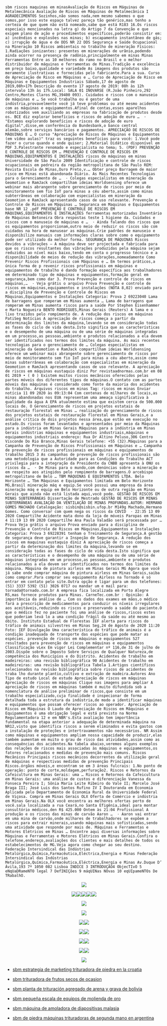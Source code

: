 
```
sbm riscos maquinas em minasAvaliação de Riscos em Máquinas de Metalmecânica Avaliação de Riscos em Máquinas de Metalmecânica I AGRADECIMENTOS Sozinhos,não somos nada,nem mesmo sabemos o que somos,por isso este espaço talvez pareça tão genérico,mas tenho a certeza de que quem não está nomeado,sabe que está R183 16.Os riscos especiais mencionados na letra g) do Artigo 7 da Convenção e que exigem plano de ação e procedimentos específicos,poderão consistir em: a) incêndios e explosões nas minas; b) escapamento instantâneo de gás; c) irrupção de água e de DDS NR 22 DDS Segurança e Saúde Ocupacional na Mineração 10 Riscos ambientais no trabalho de mineração Físicos: 1.Radiações ionizantes: presentes em minerações de urânio,podendo ainda ocorrer na presença de radônio,principalmente em minas Minas Ferramentas Entre as 10 melhores do ramo no Brasil e o melhor distribuidor de máquinas e ferramentas de Minas.Tradição e excelência em preço baixo,qualidade e variedade As imagens dos produtos são meramente ilustrativas e fornecidas pelo fabricante.Para a sua. Curso de Apreciação de Risco em Máquinas e … Curso de Apreciação de Risco em Máquinas e Equipamentos Industriais Sábado,17 de agosto de 2019,08h>17h Descrição do evento 17 agosto de 2019: 08h às 12h intervalo 13h às 17h.Local: SALA 01 INOVARSE (R.João Pinheiro,292 Centro,Montes Claros MG,39400 093). Cuidados e riscos com o manuseio de máquinas e … Se você trabalha ou é gestor de uma indústria,provavelmente você já teve problemas ou até mesmo acidentes com as máquinas e equipamentos.Afinal de contas,esses aparelhos robotizados vem auxiliando as empresas na fabricação de produtos desde os. BCE diz explorar benefícios e riscos de adoção de euro …  · "Estamos explorando benefícios e riscos de adoção de euro digital",disse,em conferência do Bundesbank,o banco central alemão,sobre serviços bancários e pagamentos. APRECIAÇÃO DE RISCOS DE MÁQUINAS E … O curso "Apreciação de Riscos de Máquinas e Equipamentos (em vídeo aulas)" traz os seguintes benefícios para você: 1.Você pode fazer o curso quando e onde quiser; 2.Material Didático disponível em PDF 3.Palestrante renomado e especialista no tema; 5. (PDF) PREVENÇÃO E CONTROLE DE RISCOS EM … PREVENÇÃO E CONTROLE DE RISCOS EM MÁQUINAS,EQUIPAMENTOS E INSTALAÇÕES riscos de máquinas em minas Universidade de São Paulo 2009 Identificação e controle de riscos ocupacionais em pedreira da região metropolitana de São Paulo REM: Revista Escola de Minas,Ouro Preto,v.… Obter preço Barragem de maior risco em Minas está abandonada Diário. As Mais Recentes Tecnologias para o Gerenciamento de …  · Colegas especialistas em mineração da Geomotion e RamJack compartilham ideias Worldsensing oferece um webinar mais abrangente sobre gerenciamento de riscos por meio de monitoramento sem fio IoT para minas a céu aberto,assim como minas subterrâneas em colaboração com especialistas em mineração da Geomotion e RamJack apresentando casos de uso relevante. Prevenção e Controle de Riscos em Máquinas … Seguranca em Maquinas e Equipamentos base NR 12 .pdf PREVENÇÃO E CONTROLE DE RISCOS EM MÁQUINAS,EQUIPAMENTOS E INSTALAÇÕES ferramentas motorizadas Inventário de Máquinas Betoneira Obra respostas teste 1 higiene da. Cuidados e riscos com o manuseio de máquinas e …  · Ainda falando dos riscos que os equipamentos proporcionam,outro meio de reduzir os riscos são com cuidados na hora de manusear as máquinas.Crie padrões de manuseio e disponibilize manuais com informações claras sobre como o equipamento pode ser utilizado da melhor forma. SEGURANÇA DE MÁQUINAS Riscos devidos a vibrações — A máquina deve ser projectada e fabricada para que os riscos resultantes das vibrações produzidas pela máquina sejam reduzidos ao nível mais baixo,tendo em conta o progresso técnico e a disponibilidade de meios de redução das vibrações,nomeadamente Como Prevenir Riscos Profissionais com Máquinas e … Em termos práticos,a única forma de p revenir riscos profissionais em máquinas e equipamentos de trabalho é dando formação específica aos trabalhadores em determinado tipo de máquinas e equipamentos,formação geral em segurança,bem como dar 3. Prova Prevenção e controle de riscos em máquinas,…  · Veja grátis o arquivo Prova Prevenção e controle de riscos em máquinas,equipamentos e instalações (NOTA 8,02) enviado para a disciplina de Prevenção e Controle de Riscos em Máquinas,Equipamentos e Instalações Categoria: Prova 2 69223040 Lama de barragens que romperam em Minas aumenta … Lama de barragens que romperam em Minas aumenta riscos para a saúde Por Stephen Eisenhammer e Marta Nogueira BENTO RODRIGUES,Minas Gerais (Reuters) A lama e o lixo trazidos pelo rompimento de. A redução dos riscos em máquinas PatiSeg Notícias A apreciação de riscos começa a partir da determinação dos limites da máquina,levando se em consideração todas as fases do ciclo de vida desta.Isto significa que as características e o desempenho de uma máquina ou de uma série de máquinas integradas em um processo,as pessoas,ambiente e produtos relacionados a ela devem ser identificados nos termos dos limites da máquina. As mais recentes tecnologias para o gerenciamento de … Colegas especialistas em mineração da Geomotion e RamJack compartilham ideias Worldsensing oferece um webinar mais abrangente sobre gerenciamento de riscos por meio de monitoramento sem fio IoT para minas a céu aberto,assim como minas subterrâneas em colaboração com especialistas em mineração da Geomotion e RamJack apresentando casos de uso relevante. A apreciação de riscos em máquinas eustaquio diniz Por revistaadnormas.com.br em 08 01 2019 • ( 0 ) Existem muitos riscos mecânicos oferecidos pelas partes móveis dos diferentes tipos de máquinas.O contato com as partes móveis das máquinas é considerado como fonte da maioria dos acidentes do trabalho. Arquivos riscos em minas Tag: riscos em minas Enviar notícia 11 09 2020 às 09:13:04 Com centenas de milhares de locais,as minas abandonadas nos EUA representam uma ameaça significativa à qualidade da água A EPA atualmente estima que existem cerca de 500.000 locais de. O Gerenciamento de riscos em projetos estatais de restauração florestal em Minas … realização do gerenciamento de riscos dos projetos estatais de restauração florestal em Minas Gerais,e a análise crítica de dois projetos nessa área,que estão em execução no estado.Os riscos foram levantados e apresentados por meio da Máquinas para a indústria em Minas Gerais Máquinas para a indústria em Minas Gerais indústrias máquinas e equipamentos industriais,máquinas e equipamentos industriais endereço: Rua Dr Altino Peluso,306 Centro Visconde Do Rio Branco,Minas Gerais telefone: +55 (32).Máquinas para a Campanha de Prevenção de Riscos Profissionais em Máquinas e … Campanha de prevenção de riscos profissionais em máquinas e equipamentos de trabalho 2015 3 As campanhas de prevenção de riscos profissionais são uma metodologia que a Autoridade para as Condições do Trabalho ACT privilegia para a integração da Presidente da CNBB apresenta à ONU os riscos da …  · De Minas para o mundo,com denúncias sobre a mineração e em respeito aos atingidos pelo rompimento de barragens.O arcebispo metropolitano de Belo … TBM MÁQUINAS E EQUIPAMENTOS LTDA. Belo Horizonte … Tbm Máquinas e Equipamentos limitada em Belo Horizonte MG,Brasil mineração máq e equip.Se você possui uma empresa da área mineração máq e equip em Belo Horizonte ou de outra região em Minas Gerais que ainda não está listada aqui,você pode. GESTÃO DE RISCOS EM MINAS SUBTERRÂNEAS Dissertação de Mestrado GESTÃO DE RISCOS EM MINAS SUBTERRÂNEAS AVALIAÇÃO DA VENTILAÇÃO DE MINAS PROFUNDAS.AUTOR: HERMANO GOMES MACHADO Catalogação: sisbin@sisbin.ufop.br M149g Machado,Hermano Gomes. Como conversar com quem nega os riscos da COVID  · 22:35 13 09 2020 Compartilhe Acidente mata dono da loja de móveis Paropas em Minas 4 11:19 13 09 2020 Compartilhe Ana Paula Valadão será processada por … Prova Veja grátis o arquivo Prova enviado para a disciplina de Prevenção e Controle de Riscos em Máquinas,Equipamentos e Instalações Categoria: Prova 3 69228391 tenham o Treinamento de Segurança.A gestão de segurança deve garantir a Inspeção de Segurança. A redução dos riscos em maquinas eustaquio diniz A apreciação de riscos começa a partir da determinação dos limites da máquina,levando se em consideração todas as fases do ciclo de vida desta.Isto significa que as características e o desempenho de uma máquina ou de uma série de máquinas integradas em um processo,as pessoas,ambiente e produtos relacionados a ela devem ser identificados nos termos dos limites da máquina. Máquina de pintura airless em Minas Gerais MG Agora que você já sabe onde comprar máquina de pintura airless em Minas Gerais,saiba como comprar.Para comprar seu equipamento Airless na Tornado é só entrar em contato pelo site.Outra opção é ligar para um dos telefones: (51) 3337 5392 (51) 3026 0717 ou mandar um e mail para: tornado@tornado.com.br A empresa fica localizada em Porto Alegre RS,mas fornece produtos para Minas. CarneTec.com.br : Opinião: A importância da análise de … Com os dados dos exames em mãos,o médico fará a prescrição de medicamentos para conduzir os níveis irregulares aos aceitáveis,reduzindo os riscos e preservando a saúde do paciente.O que o médico fez no paciente foi uma análise de riscos,riscos estes que poderiam levá lo a uma condição frágil da saúde ou até mesmo ao óbito. Instituto Estadual de Florestas IEF alerta para riscos do tráfico de animais silvestres em Minas Seg,24 de Agosto de 2020 11:20 Foto: IEF Divulgação Uma característica do tráfico de animais é a condição inadequada de transporte das espécies que pode matar as espécies. prevenção de riscos em máquinas e equipamentos 527 resultados para prevenção de riscos em máquinas e equipamentos Classificação vLex Em vigor Lei Complementar nº 116,de 31 de julho de 2003.Dispõe sobre o Imposto Sobre Serviços de Qualquer Natureza,de competência dos Municípios e do Distrito. Acidentes de trabalho em madeireiras: uma revisão bibliográfica 90 Acidentes de trabalho em madeireiras: uma revisão bibliográfica Tabela 1.Artigos científicos selecionados na revisão bibliográfica sobre riscos de acidentes de traba lho durante plantio,cultivo e extração de madeira.Autores Ano Tipo de estudo Local de estudo Apreciação de riscos em máquinas Apreciação de riscos em máquinas Clique nas imagens para ampliar A apreciação de riscos em máquinas também é muito difundida sob a nomenclatura de análise preliminar de riscos,que consiste em um trabalho especializado,cuja finalidade é inspecionar de forma detalhada toda a estrutura da indústria,de modo a identificar máquinas e equipamentos que possam oferecer riscos ao operador. Apreciação de Riscos em Máquinas O Laudo de Apreciação de Riscos em Máquinas e Equipamentos é uma obrigação legal e está previsto na Norma Regulamentadora 12 e em NBR's.Esta avaliação tem importância fundamental na etapa anterior a adequação de determinada máquina na NR12,visto que identifica riscos a serem eliminados e evita gastos com a instalação de proteções e intertravamentos não necessários. NR Assim como máquinas e equipamentos ampliam nossa capacidade de produzir,elas também aumentam em muito o grau de risco das atividades,assim como as consequências dos acidentes.Na tabela abaixo,veremos alguns exemplos das relações de riscos mais associadas às máquinas e equipamentos,os fatores relacionados e medidas de prevenção mais comuns. Riscos Mecânicos Principais riscos mecânicos decorrentes da utilização geral de máquinas e respectivas medidas de prevenção Principais Riscos.órgãos móveis,e encontram se em 3 áreas fulcrais: 1.No ponto de operação: ponto de corte,moldagem,perfuração2. Riscos e Retornos da Cafeicultura em Minas Gerais: uma … Riscos e Retornos da Cafeicultura em Minas Gerais: uma análise de custos e diferenciação Vanessa da Fonseca Pereira I; Sônia Maria Leite Ribeiro do Vale II; Marcelo José Braga III; José Luis dos Santos Rufino IV I Doutoranda em Economia Aplicada pelo Departamento de Economia Rural da Universidade Federal de Viçosa. Compra em Minas Gerais OLX Oferta de Comércio e indústria em Minas Gerais.Na OLX você encontra as melhores ofertas perto de você.sala localizada a rua Ceará,no Santa Efigênia,ideal para montar consultório médicos,den R$ 425.000 Ontem às 21:04 Profissional A produção e os riscos das minas de carvão Aaron …  · Aaron vai entrar em uma mina de carvão,onde milhares de trabalhadores se expõem a riscos para extrair minerais,usando máquinas mais sofisticadas,sendo uma atividade que responde por mais de. Máquinas e Ferramentas e Motores Elétricos em Minas … Encontre aqui diversas informações sobre Máquinas e Ferramentas e Motores Elétricos em Minas Gerais.Confira o telefone,endereço,avaliações dos clientes e mais detalhes de todos os estabelecimentos de MG.Veja agora como chegar ao seu destino. Federação Intersindical das Indústrias Metalúrgica,Química,Farmacêutica,Eléctrica,Energia e Minas Federação Intersindical das Indústrias Metalúrgica,Química,Farmacêutica,Eléctrica,Energia e Minas Av.Duque D’ Ávila,193 7º 1050 082 Lisboa ÍNDICE 3 INTRODUÇÃO4 ObjecTIvO 5 eNqUaDRameNTO legal 7 DefINIÇões 9 máqUINas NOvas 10 eqUIpameNTOs De TRabalhO. 
```

<div align="center">

<a href="https://es-crusher.shibang-china.com/github&k=sbm+riscos+maquinas+em+minas"><img src="https://static.shibang-china.com/es/crusher/logo.jpg"></a>

<a href="https://es-crusher.shibang-china.com/github&k=sbm+riscos+maquinas+em+minas"><img src="https://static.shibang-china.com/es/crusher/index.jpg"></a><a href="https://es-crusher.shibang-china.com/material.htmlgithub&k=sbm+riscos+maquinas+em+minas"><img src="https://static.shibang-china.com/es/crusher/material.jpg"></a><a href="https://es-crusher.shibang-china.com/application.htmlgithub&k=sbm+riscos+maquinas+em+minas"><img src="https://static.shibang-china.com/es/crusher/application.jpg"></a><a href="https://es-crusher.shibang-china.com/aboutus.htmlgithub&k=sbm+riscos+maquinas+em+minas"><img src="https://static.shibang-china.com/es/crusher/aboutus.jpg"></a><a href="https://es-crusher.shibang-china.com/contact.htmlgithub&k=sbm+riscos+maquinas+em+minas"><img src="https://static.shibang-china.com/es/crusher/contact.jpg"></a>

<a href="https://es-crusher.shibang-china.com/github&k=sbm+riscos+maquinas+em+minas"><img src="https://static.shibang-china.com/es/crusher/banner.jpg"></a>

<a href="https://swt.shibang-china.com/github&k=sbm+riscos+maquinas+em+minas"><img src="https://static.shibang-china.com/es/crusher/text.jpg"></a>

<a href="https://swt.shibang-china.com/github&k=sbm+riscos+maquinas+em+minas"><img src="https://static.shibang-china.com/es/crusher/chat.jpg"></a><a href="https://es-crusher.shibang-china.com/contact.htmlgithub&k=sbm+riscos+maquinas+em+minas"><img src="https://static.shibang-china.com/es/crusher/message.jpg"></a>

<a href="https://es-crusher.shibang-china.com/products/pe.htmlgithub&k=sbm+riscos+maquinas+em+minas"><img src="https://static.shibang-china.com/es/crusher/pe.jpg"></a><a href="https://es-crusher.shibang-china.com/products/pf.htmlgithub&k=sbm+riscos+maquinas+em+minas"><img src="https://static.shibang-china.com/es/crusher/pf.jpg"></a>

<a href="https://es-crusher.shibang-china.com/products/hpt.htmlgithub&k=sbm+riscos+maquinas+em+minas"><img src="https://static.shibang-china.com/es/crusher/hpt.jpg"></a><a href="https://es-crusher.shibang-china.com/products/vsi.htmlgithub&k=sbm+riscos+maquinas+em+minas"><img src="https://static.shibang-china.com/es/crusher/vsi.jpg"></a>

<a href="https://es-crusher.shibang-china.com/products/klv.htmlgithub&k=sbm+riscos+maquinas+em+minas"><img src="https://static.shibang-china.com/es/crusher/klv.jpg"></a><a href="https://es-crusher.shibang-china.com/products/portable.htmlgithub&k=sbm+riscos+maquinas+em+minas"><img src="https://static.shibang-china.com/es/crusher/portable.jpg"></a>

<a href="https://swt.shibang-china.com/github&k=sbm+riscos+maquinas+em+minas"><img src="https://static.shibang-china.com/es/crusher/case.jpg"></a>

</div>


* [sbm estrategia de marketing trituradora de piedra en la croatia](sbm%20estrategia%20de%20marketing%20trituradora%20de%20piedra%20en%20la%20croatia.md)

* [sbm trituradora de frutos secos de ocasion](sbm%20trituradora%20de%20frutos%20secos%20de%20ocasion.md)

* [sbm planta de trituración agregado de arena y grava de bolivia](sbm%20planta%20de%20trituraci%C3%B3n%20agregado%20de%20arena%20y%20grava%20de%20bolivia.md)

* [sbm pequeña escala de equipos de molienda de oro](sbm%20peque%C3%B1a%20escala%20de%20equipos%20de%20molienda%20de%20oro.md)

* [sbm máquina de amoladora de diapositivas malasia](sbm%20m%C3%A1quina%20de%20amoladora%20de%20diapositivas%20malasia.md)

* [sbm de piedra máquinas trituradoras de segunda mano en argentina](sbm%20de%20piedra%20m%C3%A1quinas%20trituradoras%20de%20segunda%20mano%20en%20argentina.md)
